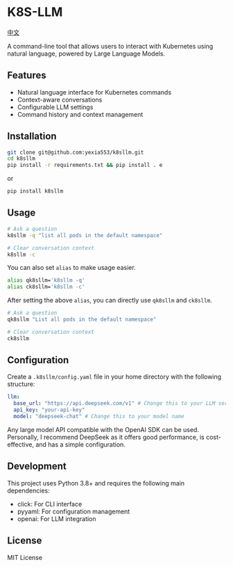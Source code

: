 # K8S-LLM

[中文](./README-zh.md)

A command-line tool that allows users to interact with Kubernetes using natural language, powered by Large Language Models.

## Features

- Natural language interface for Kubernetes commands
- Context-aware conversations
- Configurable LLM settings
- Command history and context management

## Installation

```bash
git clone git@github.com:yexia553/k8sllm.git
cd k8sllm
pip install -r requirements.txt && pip install . e
```

or 

```bash
pip install k8sllm
```

## Usage

```bash
# Ask a question
k8sllm -q "list all pods in the default namespace"

# Clear conversation context
k8sllm -c
```

You can also set `alias` to make usage easier.

```bash
alias qk8sllm='k8sllm -q'
alias ck8sllm='k8sllm -c'
```

After setting the above `alias`, you can directly use `qk8sllm` and `ck8sllm`.

```bash
# Ask a question
qk8sllm "List all pods in the default namespace"

# Clear conversation context
ck8sllm
```

## Configuration

Create a `.k8sllm/config.yaml` file in your home directory with the following structure:

```yaml
llm:
  base_url: "https://api.deepseek.com/v1" # Change this to your LLM service URL
  api_key: "your-api-key"
  model: "deepseek-chat" # Change this to your model name
```

Any large model API compatible with the OpenAI SDK can be used. Personally, I recommend DeepSeek as it offers good performance, is cost-effective, and has a simple configuration.

## Development

This project uses Python 3.8+ and requires the following main dependencies:

- click: For CLI interface
- pyyaml: For configuration management
- openai: For LLM integration

## License

MIT License
